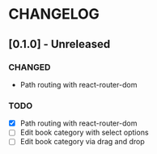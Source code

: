 # CHANGELOG

## [0.1.0] - Unreleased

### CHANGED

- Path routing with react-router-dom

### TODO

- [x] Path routing with react-router-dom
- [ ] Edit book category with select options
- [ ] Edit book category via drag and drop
